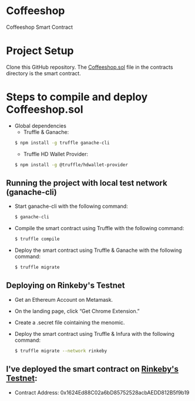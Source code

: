 # Coffeeshop

Coffeeshop Smart Contract

Project Setup
============

Clone this GitHub repository. The [Coffeeshop.sol](./contracts/Coffeeshop.sol) file in the contracts directory is the smart contract.

# Steps to compile and deploy Coffeeshop.sol

  - Global dependencies
    - Truffle & Ganache:
    ```sh
    $ npm install -g truffle ganache-cli
    ```
    - Truffle HD Wallet Provider:
    ```sh
    $ npm install -g @truffle/hdwallet-provider
    ```
## Running the project with local test network (ganache-cli)
    
   - Start ganache-cli with the following command:
     ```sh 
     $ ganache-cli
     ``` 
   - Compile the smart contract using Truffle with the following command:
     ```sh
     $ truffle compile
     ```
   - Deploy the smart contract using Truffle & Ganache with the following command:
     ```sh
     $ truffle migrate
     ```
     
## Deploying on Rinkeby's Testnet
  - Get an Ethereum Account on Metamask. 
  - On the landing page, click “Get Chrome Extension.”
  - Create a .secret file cointaining the menomic.
    
  - Deploy the smart contract using Truffle & Infura with the following command:
    ```sh
    $ truffle migrate --network rinkeby
    ```
 ## I've deployed the smart contract on [Rinkeby's Testnet](https://www.rinkeby.io/#explorer):
 - Contract Address: 0x1624Ed88C02a6bD85752528acbAEDD812B5f9b19
